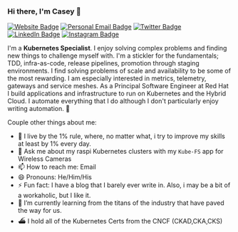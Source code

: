 ### Hi there, I'm Casey 👋

[![Website Badge](https://img.shields.io/badge/caseywylie.io-lightblue?style=for-the-badge)](https://caseywylie.io)
[![Personal Email Badge](https://img.shields.io/badge/casewylie@gmail.com-green?style=for-the-badge)](mailto:casewylie@gmail.com)
[![Twitter Badge](https://img.shields.io/badge/Twitter-1DA1F2?style=for-the-badge&logo=twitter&logoColor=white)](https://twitter.com/cmwylie19)
[![LinkedIn Badge](https://img.shields.io/badge/LinkedIn-0077B5?style=for-the-badge&logo=linkedin&logoColor=white)](https://www.linkedin.com/in/casewylie)
[![Instagram Badge](https://img.shields.io/badge/Instagram-E4405F?style=for-the-badge&logo=instagram&logoColor=white)](https://www.instagram.com/cmwylie19/)


I'm a **Kubernetes Specialist**. I enjoy solving complex problems and finding new things to challenge myself with. I'm a stickler for the fundamentals; TDD, infra-as-code, release pipelines, promotion through staging environments.  I find solving problems of scale and availability to be some of the most rewarding. I am especially interested in metrics, telemetry, gateways and service meshes. As a Principal Software Engineer at Red Hat I build applications and infrastructure to run on Kubernetes and the Hybrid Cloud. I automate everything that I do although I don't particularly enjoy writing automation. 🤔

Couple other things about me:

- 🔭 I live by the 1% rule, where, no matter what, i try to improve my skills at least by 1% every day. 
- 💬 Ask me about my raspi Kubernetes clusters with my `Kube-FS` app for Wireless Cameras
- 📫 How to reach me: Email
- 😄 Pronouns: He/Him/His
- ⚡ Fun fact: I have a blog that I barely ever write in. Also, i may be a bit of a workaholic, but I like it. 
- 🌱 I’m currently learning from the titans of the industry that have paved the way for us. 
- ⛴️ I hold all of the Kubernetes Certs from the CNCF (CKAD,CKA,CKS)


<!-- ![Casey's GitHub stats](https://github-readme-stats.vercel.app/api?username=cmwylie19&show_icons=true&theme=radical&custom_title=Stats&hide=ranks) -->
